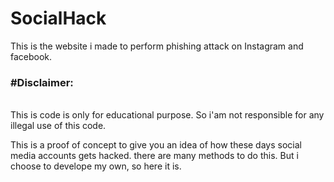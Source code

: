 # SocialHack
This is the website i made to perform phishing attack on Instagram and facebook. 

<h3>#Disclaimer:</h3><br>
This is code is only for educational purpose. So i'am not responsible for any illegal use of this code.

This is a proof of concept to give you an idea of how these days social media accounts gets hacked.
there are many methods to do this. But i choose to develope my own, so here it is.

